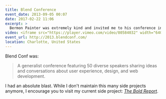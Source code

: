 ```yaml
---
title: Blend Conference
event_date: 2013-09-05 00:07
date: 2017-02-22 11:06
excerpt: >
  Bermon Painter was extremely kind and invited me to his conference in beautiful Charlotte, North Carolina. I was invited to give my *Become a Better Designer with Side Projects* talk.
video: <iframe src="https://player.vimeo.com/video/80584032" width="640" height="360" frameborder="0" webkitallowfullscreen mozallowfullscreen allowfullscreen></iframe>
event_url: http://2013.blendconf.com/
location: Charlotte, United States
---
```


Blend Conf was:

> A generalist conference featuring 50 diverse speakers sharing ideas and conversations about user experience, design, and web development.

I had an absolute blast. While I don't maintain this many side projects anymore, I encourage you to visit my current side project: *[The Bold Report](https://theboldreport.net)*.

<script async class="speakerdeck-embed" data-id="2be85850012301319aac5a46287e7d3a" data-ratio="1.33333333333333" src="//speakerdeck.com/assets/embed.js"></script>
